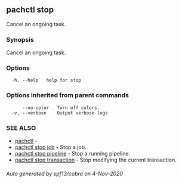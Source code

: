 ## pachctl stop

Cancel an ongoing task.

### Synopsis

Cancel an ongoing task.

### Options

```
  -h, --help   help for stop
```

### Options inherited from parent commands

```
      --no-color   Turn off colors.
  -v, --verbose    Output verbose logs
```

### SEE ALSO

* [pachctl](pachctl.md)	 - 
* [pachctl stop job](pachctl_stop_job.md)	 - Stop a job.
* [pachctl stop pipeline](pachctl_stop_pipeline.md)	 - Stop a running pipeline.
* [pachctl stop transaction](pachctl_stop_transaction.md)	 - Stop modifying the current transaction.

###### Auto generated by spf13/cobra on 4-Nov-2020
